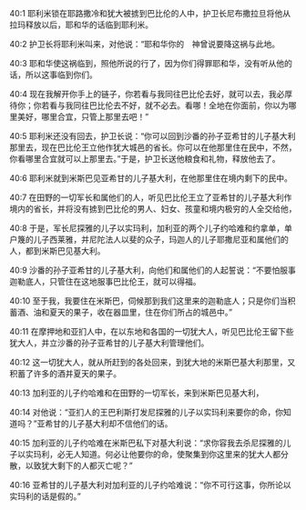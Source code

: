 <a id="1"></a>40:1  耶利米锁在耶路撒冷和犹大被掳到巴比伦的人中，护卫长尼布撒拉旦将他从拉玛释放以后，耶和华的话临到耶利米。  

<a id="2"></a>40:2  护卫长将耶利米叫来，对他说：“耶和华你的　神曾说要降这祸与此地。  

<a id="3"></a>40:3  耶和华使这祸临到，照他所说的行了，因为你们得罪耶和华，没有听从他的话，所以这事临到你们。  

<a id="4"></a>40:4  现在我解开你手上的链子，你若看与我同往巴比伦去好，就可以去，我必厚待你；你若看与我同往巴比伦去不好，就不必去。看哪！全地在你面前，你以为哪里美好，哪里合宜，只管上那里去吧！”  

<a id="5"></a>40:5  耶利米还没有回去，护卫长说：“你可以回到沙番的孙子亚希甘的儿子基大利那里去，现在巴比伦王立他作犹大城邑的省长。你可以在他那里住在民中，不然，你看哪里合宜就可以上那里去。”于是，护卫长送他粮食和礼物，释放他去了。  

<a id="6"></a>40:6  耶利米就到米斯巴见亚希甘的儿子基大利，在他那里住在境内剩下的民中。  

<a id="7"></a>40:7  在田野的一切军长和属他们的人，听见巴比伦王立了亚希甘的儿子基大利作境内的省长，并将没有掳到巴比伦的男人、妇女、孩童和境内极穷的人全交给他，  

<a id="8"></a>40:8  于是，军长尼探雅的儿子以实玛利，加利亚的两个儿子约哈难和约拿单，单户篾的儿子西莱雅，并尼陀法人以斐的众子，玛迦人的儿子耶撒尼亚和属他们的人，都到米斯巴见基大利。  

<a id="9"></a>40:9  沙番的孙子亚希甘的儿子基大利，向他们和属他们的人起誓说：“不要怕服事迦勒底人，只管住在这地服事巴比伦王，就可以得福。  

<a id="10"></a>40:10  至于我，我要住在米斯巴，伺候那到我们这里来的迦勒底人；只是你们当积蓄酒、油和夏天的果子，收在器皿里，住在你们所占的城邑中。”  

<a id="11"></a>40:11  在摩押地和亚扪人中，在以东地和各国的一切犹大人，听见巴比伦王留下些犹大人，并立沙番的孙子亚希甘的儿子基大利管理他们。  

<a id="12"></a>40:12  这一切犹大人，就从所赶到的各处回来，到犹大地的米斯巴基大利那里，又积蓄了许多的酒并夏天的果子。  

<a id="13"></a>40:13  加利亚的儿子约哈难和在田野的一切军长，来到米斯巴见基大利，  

<a id="14"></a>40:14  对他说：“亚扪人的王巴利斯打发尼探雅的儿子以实玛利来要你的命，你知道吗？”亚希甘的儿子基大利却不信他们的话。  

<a id="15"></a>40:15  加利亚的儿子约哈难在米斯巴私下对基大利说：“求你容我去杀尼探雅的儿子以实玛利，必无人知道。何必让他要你的命，使聚集到你这里来的犹大人都分散，以致犹大剩下的人都灭亡呢？”  

<a id="16"></a>40:16  亚希甘的儿子基大利对加利亚的儿子约哈难说：“你不可行这事，你所论以实玛利的话是假的。”  
